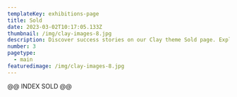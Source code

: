 ```yaml
---
templateKey: exhibitions-page
title: Sold
date: 2023-03-02T10:17:05.133Z
thumbnail: /img/clay-images-8.jpg
description: Discover success stories on our Clay theme Sold page. Explore our achievements and see how we turn visions into realities.
number: 3
pagetype:
  - main
featuredimage: /img/clay-images-8.jpg
---
```



@@ INDEX SOLD  @@
